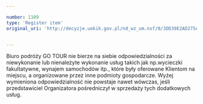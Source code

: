 ```yaml
---

number: 1109
type: 'Register item'
original_uri: 'http://decyzje.uokik.gov.pl/nd_wz_um.nsf/0/3DD39E2AD275A94EC12572DD00329801?OpenDocument'


---
```


Biuro podróży GO TOUR nie bierze na siebie odpowiedzialności za niewykonanie lub nienależyte wykonanie usług takich jak np.wycieczki fakultatywne, wynajem samochodów itp., które były oferowane Klientom na miejscu, a organizowane przez inne podmioty gospodarcze. Wyżej wymieniona odpowiedzialność nie powstaje nawet wówczas, jeśli przedstawiciel Organizatora pośredniczył w sprzedaży tych dodatkowych usług.
